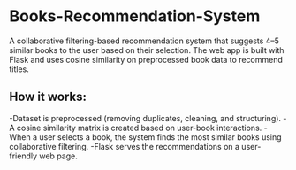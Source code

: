 # Books-Recommendation-System
A collaborative filtering-based recommendation system that suggests 4–5 similar books to the user based on their selection.
The web app is built with Flask and uses cosine similarity on preprocessed book data to recommend titles.


<h2>How it works:</h2>
-Dataset is preprocessed (removing duplicates, cleaning, and structuring).
-A cosine similarity matrix is created based on user-book interactions.
-When a user selects a book, the system finds the most similar books using collaborative filtering.
-Flask serves the recommendations on a user-friendly web page.
